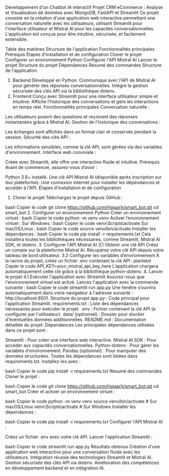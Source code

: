 Développement d'un Chatbot IA interactif
Projet CRM eCommerce : Analyse et Visualisation de données avec MongoDB, FastAPI et Streamlit
Ce projet consiste en la création d'une application web interactive permettant une conversation naturelle avec les utilisateurs, utilisant Streamlit pour l'interface utilisateur et Mistral AI pour les capacités conversationnelles. L'application est conçue pour être intuitive, sécurisée, et facilement extensible.

Table des matières
Structure de l'application
Fonctionnalités principales
Prérequis
Étapes d'installation et de configuration
Cloner le projet
Configurer un environnement Python
Configurer l'API Mistral AI
Lancer le projet
Structure du projet
Dépendances
Résumé des commandes
Structure de l'application
1. Backend
Développé en Python.
Communique avec l'API de Mistral AI pour générer des réponses conversationnelles.
Intègre la gestion sécurisée des clés API via la bibliothèque dotenv.
2. Frontend
Conçu avec Streamlit pour une interface utilisateur simple et intuitive.
Affiche l'historique des conversations et gère les interactions en temps réel.
Fonctionnalités principales
Conversation naturelle :

Les utilisateurs posent des questions et reçoivent des réponses instantanées grâce à Mistral AI.
Gestion de l'historique des conversations :

Les échanges sont affichés dans un format clair et conservés pendant la session.
Sécurité des clés API :

Les informations sensibles, comme la clé API, sont gérées via des variables d'environnement.
Interface web conviviale :

Créée avec Streamlit, elle offre une interaction fluide et intuitive.
Prérequis
Avant de commencer, assurez-vous d’avoir :

Python 3.8+ installé.
Une clé API Mistral AI (disponible après inscription sur leur plateforme).
Une connexion internet pour installer les dépendances et accéder à l'API.
Étapes d'installation et de configuration
1. Cloner le projet
Téléchargez le projet depuis GitHub :

bash
Copier le code
git clone https://github.com/Hajaarh/smart_bot.git
cd smart_bot
2. Configurer un environnement Python
Créer un environnement virtuel :
bash
Copier le code
python -m venv venv
Activer l’environnement virtuel :
Sur Windows :
bash
Copier le code
venv\Scripts\activate
Sur macOS/Linux :
bash
Copier le code
source venv/bin/activate
Installer les dépendances :
bash
Copier le code
pip install -r requirements.txt
Cela installera toutes les bibliothèques nécessaires, comme Streamlit, Mistral AI SDK, et dotenv.
3. Configurer l'API Mistral AI
3.1 Obtenir une clé API
Créez un compte sur la plateforme Mistral AI.
Récupérez votre clé API depuis votre tableau de bord utilisateur.
3.2 Configurer les variables d’environnement
À la racine du projet, créez un fichier .env contenant la clé API :
plaintext
Copier le code
API_KEY=your_mistral_api_key_here
L’application chargera automatiquement cette clé grâce à la bibliothèque python-dotenv.
4. Lancer le projet
4.1 Exécuter l'application avec Streamlit
Assurez-vous que l'environnement virtuel est activé.
Lancez l'application avec la commande suivante :
bash
Copier le code
streamlit run app.py
Une fenêtre s’ouvrira automatiquement dans votre navigateur à l'adresse suivante :
http://localhost:8501.
Structure du projet
app.py : Code principal pour l'application Streamlit.
requirements.txt : Liste des dépendances nécessaires pour exécuter le projet.
.env : Fichier contenant la clé API (à configurer par l'utilisateur).
data/ (optionnel) : Dossier pour stocker d'éventuelles données additionnelles.
README.md : Documentation détaillée du projet.
Dépendances
Les principales dépendances utilisées dans ce projet sont :

Streamlit : Pour créer une interface web interactive.
Mistral AI SDK : Pour accéder aux capacités conversationnelles.
Python-dotenv : Pour gérer les variables d'environnement.
Pandas (optionnel) : Pour manipuler des données structurées.
Toutes les dépendances sont listées dans requirements.txt. Installez-les avec :

bash
Copier le code
pip install -r requirements.txt
Résumé des commandes
Cloner le projet :

bash
Copier le code
git clone https://github.com/Hajaarh/smart_bot.git
cd smart_bot
Créer et activer un environnement virtuel :

bash
Copier le code
python -m venv venv
source venv/bin/activate  # Sur macOS/Linux
venv\Scripts\activate     # Sur Windows
Installer les dépendances :

bash
Copier le code
pip install -r requirements.txt
Configurer l'API Mistral AI :

Créez un fichier .env avec votre clé API.
Lancer l'application Streamlit :

bash
Copier le code
streamlit run app.py
Résultats obtenus
Création d'une application web interactive pour une conversation fluide avec les utilisateurs.
Intégration réussie des technologies Streamlit et Mistral AI.
Gestion sécurisée des clés API via dotenv.
Amélioration des compétences en développement backend et en intégration IA.
